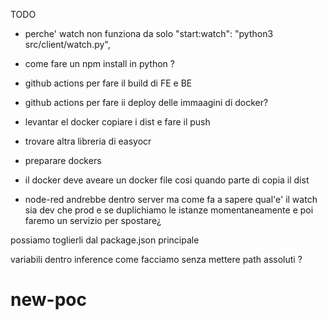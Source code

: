 TODO

- perche' watch non funziona da solo "start:watch": "python3 src/client/watch.py",
- come fare un npm install in python ?

- github actions per fare il build di FE e BE
- github actions per fare ii deploy delle immaagini di docker?
- levantar el docker copiare i dist e fare il push
- trovare altra libreria di easyocr
- preparare dockers
- il docker deve aveare un docker file cosi quando parte di copia il dist
- node-red andrebbe dentro server ma come fa a sapere qual'e' il watch sia dev che prod e se duplichiamo le istanze momentaneamente e poi faremo un servizio per spostare¿

possiamo toglierli dal package.json principale

variabili dentro inference come facciamo senza mettere path assoluti ?
# new-poc
